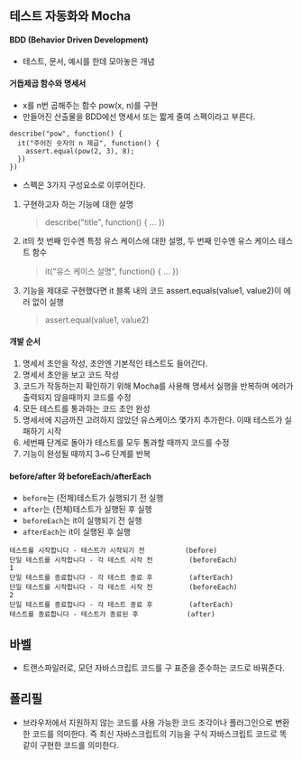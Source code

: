 ## 테스트 자동화와 Mocha

#### BDD (Behavior Driven Development)

- 테스트, 문서, 예시를 한데 모아놓은 개념

#### 거듭제곱 함수와 명세서

- x를 n번 곱해주는 함수 pow(x, n)를 구현
- 만들어진 산출물을 BDD에선 명세서 또는 짧게 줄여 스펙이라고 부른다.

```
describe("pow", function() {
  it("주어진 숫자의 n 제곱", function() {
    assert.equal(pow(2, 3), 8);
  })
})
```

- 스펙은 3가지 구성요소로 이루어진다.

1. 구현하고자 하는 기능에 대한 설명

   > describe("title", function() { ... })

2. it의 첫 번째 인수엔 특정 유스 케이스에 대한 설명, 두 번째 인수엔 유스 케이스 테스트 함수

   > it("유스 케이스 설명", function() { ... })

3. 기능을 제대로 구현했다면 it 블록 내의 코드 assert.equals(value1, value2)이 에러 없이 실행
   > assert.equal(value1, value2)

#### 개발 순서

1. 명세서 초안을 작성, 초안엔 기본적인 테스트도 들어간다.
2. 명세서 초안을 보고 코드 작성
3. 코드가 작동하는지 확인하기 위해 Mocha를 사용해 명세서 실행을 반복하며 에러가 출력되지 않을때까지 코드를 수정
4. 모든 테스트를 통과하는 코드 초안 완성
5. 명세서에 지금까진 고려하지 않았던 유스케이스 몇가지 추가한다. 이때 테스트가 실패하기 시작
6. 세번째 단계로 돌아가 테스트를 모두 통과할 때까지 코드를 수정
7. 기능이 완성될 때까지 3~6 단계를 반복

#### before/after 와 beforeEach/afterEach

- `before`는 (전체)테스트가 실행되기 전 실행
- `after`는 (전체)테스트가 실행된 후 실행
- `beforeEach`는 it이 실행되기 전 실행
- `afterEach`는 it이 실행된 후 실행

```
테스트를 시작합니다 - 테스트가 시작되기 전          (before)
단일 테스트를 시작합니다 - 각 테스트 시작 전         (beforeEach)
1
단일 테스트를 종료합니다 - 각 테스트 종료 후         (afterEach)
단일 테스트를 시작합니다 - 각 테스트 시작 전         (beforeEach)
2
단일 테스트를 종료합니다 - 각 테스트 종료 후         (afterEach)
테스트를 종료합니다 - 테스트가 종료된 후            (after)
```

## 바벨

- 트랜스파일러로, 모던 자바스크립트 코드를 구 표준을 준수하는 코드로 바꿔준다.

## 폴리필

- 브라우저에서 지원하지 않는 코드를 사용 가능한 코드 조각이나 플러그인으로 변환한 코드를 의미한다. 즉 최신 자바스크립트의 기능을 구식 자바스크립트 코드로 똑같이 구현한 코드를 의미한다.
